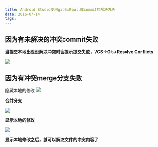 ```yaml
---
title: Android Studio使用git无法pull或commit的解决方法
date: 2016-07-14 
tags:
---
```


## **因为有未解决的冲突commit失败**

**当提交本地出现没解决冲突时会提示提交失败，VCS->Git->Resolve Conflicts**

![](http://img.blog.csdn.net/20160714114410255)

## **因为有冲突merge分支失败**


隐藏本地的修改
![](http://img.blog.csdn.net/20160714114926101)

**合并分支**

![](http://img.blog.csdn.net/20160714114908308)

**显示本地的修改**

![](http://img.blog.csdn.net/20160714114908308)

**显示本地修改之后，就可以解决文件的冲突内容了**